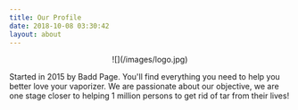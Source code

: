```yaml
---
title: Our Profile
date: 2018-10-08 03:30:42
layout: about
---
```


<center>
![](/images/logo.jpg)
</center>

Started in 2015 by Badd Page. You'll find everything you need to help you better love your vaporizer. We are passionate about our objective, we are one stage closer to helping 1 million persons to get rid of tar from their lives!